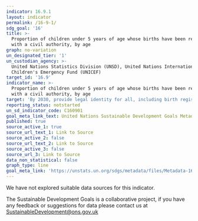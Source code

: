 ```yaml
---
indicator: 16.9.1
layout: indicator
permalink: /16-9-1/
sdg_goal: '16'
title: >-
  Proportion of children under 5 years of age whose births have been registered
  with a civil authority, by age
graph: no-variation
un_designated_tier: '1'
un_custodian_agency: >-
  United Nations Statistics Division (UNSD), United Nations International
  Children's Emergency Fund (UNICEF)
target_id: '16.9'
indicator_name: >-
  Proportion of children under 5 years of age whose births have been registered
  with a civil authority, by age
target: 'By 2030, provide legal identity for all, including birth registration'
reporting_status: notstarted
un_sd_indicator_code: C160901
goal_meta_link_text: United Nations Sustainable Development Goals Metadata (pdf 1361kB)
published: true
source_active_1: true
source_url_text_1: Link to Source
source_active_2: false
source_url_text_2: Link to Source
source_active_3: false
source_url_3: Link to Source
data_non_statistical: false
graph_type: line
goal_meta_link: 'https://unstats.un.org/sdgs/metadata/files/Metadata-16-09-01.pdf'
---
```


We have not explored suitable data sources for this indicator. 

The Sustainable Development Goals is a collaborative project, if you have any feedback or suggestions for data please contact us at <SustainableDevelopment@ons.gov.uk>
